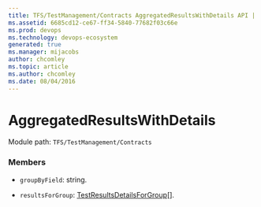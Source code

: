 ```yaml
---
title: TFS/TestManagement/Contracts AggregatedResultsWithDetails API | Extensions for Azure DevOps Services
ms.assetid: 6685cd12-ce67-ff34-5840-77682f03c66e
ms.prod: devops
ms.technology: devops-ecosystem
generated: true
ms.manager: mijacobs
author: chcomley
ms.topic: article
ms.author: chcomley
ms.date: 08/04/2016
---
```


# AggregatedResultsWithDetails

Module path: `TFS/TestManagement/Contracts`


### Members

* `groupByField`: string. 

* `resultsForGroup`: [TestResultsDetailsForGroup](../../../TFS/TestManagement/Contracts/TestResultsDetailsForGroup.md)[]. 

